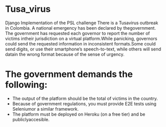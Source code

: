 # Tusa_virus
Django Implementation of the PSL challenge
There is a Tusavirus outbreak in Colombia. A national emergency has been declared by thegovernment. The government has requested each governor to report the number of victims intheir jurisdiction on a virtual platform.While panicking, governors could send the requested information in inconsistent formats.Some could send digits, or use their smartphone’s speech-to-text, while others will send datain the wrong format because of the sense of urgency.
# The government demands the following:
- The output of the platform should be the total of victims in the country.
- Because of government regulations, you must provide E2E tests using Seleniumor a similar framework.
- The platform must be deployed on Heroku (on a free tier) and be publiclyaccesible.
